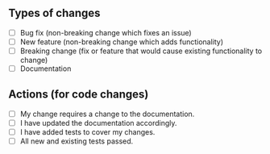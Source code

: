 ## Types of changes

<!--- What types of changes does your code introduce? Put an `x` in all the boxes that apply: -->

- [ ] Bug fix (non-breaking change which fixes an issue)
- [ ] New feature (non-breaking change which adds functionality)
- [ ] Breaking change (fix or feature that would cause existing functionality to change)
- [ ] Documentation

## Actions (for code changes)

- [ ] My change requires a change to the documentation.
- [ ] I have updated the documentation accordingly.
- [ ] I have added tests to cover my changes.
- [ ] All new and existing tests passed.

